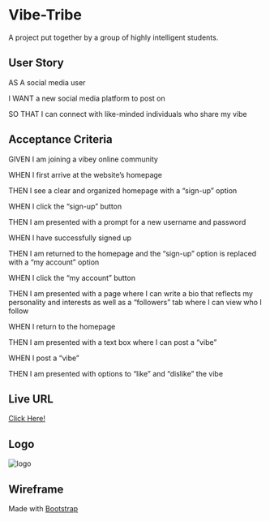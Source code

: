 # Vibe-Tribe
A project put together by a group of highly intelligent students. 

## User Story
AS A social media user

I WANT a new social media platform to post on

SO THAT I can connect with like-minded individuals who share my vibe

## Acceptance Criteria
GIVEN I am joining a vibey online community

WHEN I first arrive at the website’s homepage

THEN I see a clear and organized homepage with a “sign-up” option

WHEN I click the “sign-up” button

THEN I am presented with a prompt for a new username and password

WHEN I have successfully signed up

THEN I am returned to the homepage and the “sign-up” option is replaced with a “my account” option

WHEN I click the “my account” button

THEN I am presented with a page where I can write a bio that reflects my personality and interests as well as a “followers” tab where I can view who I follow

WHEN I return to the homepage

THEN I am presented with a text box where I can post a “vibe”

WHEN I post a “vibe”

THEN I am presented with options to “like” and “dislike” the vibe

## Live URL
[Click Here!](https://cryptic-basin-19014.herokuapp.com/)

## Logo
![logo]()

## Wireframe
Made with [Bootstrap]()
